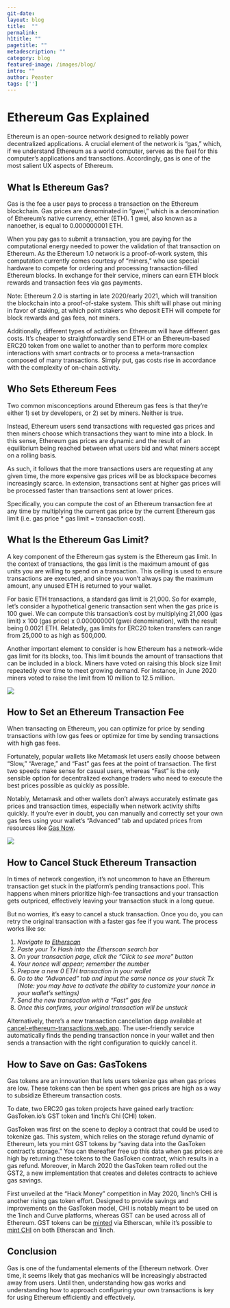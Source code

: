 ```yaml
---
git-date:
layout: blog
title:  ""
permalink: 
h1title: ""
pagetitle: ""
metadescription: ""
category: blog
featured-image: /images/blog/
intro: ""
author: Peaster
tags: ['']
---
```


# Ethereum Gas Explained

Ethereum is an open-source network designed to reliably power decentralized applications. A crucial element of the network is “gas,” which, if we understand Ethereum as a world computer, serves as the fuel for this computer’s applications and transactions. Accordingly, gas is one of the most salient UX aspects of Ethereum.


## What Is Ethereum Gas?

Gas is the fee a user pays to process a transaction on the Ethereum blockchain. Gas prices are denominated in “gwei,” which is a denomination of Ethereum’s native currency, ether (ETH). 1 gwei, also known as a nanoether, is equal to 0.000000001 ETH. 

When you pay gas to submit a transaction, you are paying for the computational energy needed to power the validation of that transaction on Ethereum. As the Ethereum 1.0 network is a proof-of-work system, this computation currently comes courtesy of “miners,” who use special hardware to compete for ordering and processing transaction-filled Ethereum blocks. In exchange for their service, miners can earn ETH block rewards and transaction fees via gas payments. 

Note: Ethereum 2.0 is starting in late 2020/early 2021, which will transition the blockchain into a proof-of-stake system. This shift will phase out mining in favor of staking, at which point stakers who deposit ETH will compete for block rewards and gas fees, not miners.

Additionally, different types of activities on Ethereum will have different gas costs. It’s cheaper to straightforwardly send ETH or an Ethereum-based ERC20 token from one wallet to another than to perform more complex interactions with smart contracts or to process a meta-transaction composed of many transactions. Simply put, gas costs rise in accordance with the complexity of on-chain activity. 


## Who Sets Ethereum Fees 

Two common misconceptions around Ethereum gas fees is that they’re either 1) set by developers, or 2) set by miners. Neither is true. 

Instead, Ethereum users send transactions with requested gas prices and then miners choose which transactions they want to mine into a block. In this sense, Ethereum gas prices are dynamic and the result of an equilibrium being reached between what users bid and what miners accept on a rolling basis. 

As such, it follows that the more transactions users are requesting at any given time, the more expensive gas prices will be as blockspace becomes increasingly scarce. In extension, transactions sent at higher gas prices will be processed faster than transactions sent at lower prices. 

Specifically, you can compute the cost of an Ethereum transaction fee at any time by multiplying the current gas price by the current Ethereum gas limit (i.e. gas price * gas limit = transaction cost). 


## What Is the Ethereum Gas Limit?

A key component of the Ethereum gas system is the Ethereum gas limit. In the context of transactions, the gas limit is the maximum amount of gas units you are willing to spend on a transaction. This ceiling is used to ensure transactions are executed, and since you won’t always pay the maximum amount, any unused ETH is returned to your wallet. 

For basic ETH transactions, a standard gas limit is 21,000. So for example, let’s consider a hypothetical generic transaction sent when the gas price is 100 gwei. We can compute this transaction’s cost by multiplying 21,000 (gas limit) x 100 (gas price) x 0.000000001 (gwei denomination), with the result being 0.0021 ETH. Relatedly, gas limits for ERC20 token transfers can range from 25,000 to as high as 500,000. 

Another important element to consider is how Ethereum has a network-wide gas limit for its blocks, too. This limit bounds the amount of transactions that can be included in a block. Miners have voted on raising this block size limit repeatedly over time to meet growing demand. For instance, in June 2020 miners voted to raise the limit from 10 million to 12.5 million. 


![](/images/blog/ethereum-gas-explained/image2.png)


## How to Set an Ethereum Transaction Fee

When transacting on Ethereum, you can optimize for price by sending transactions with low gas fees or optimize for time by sending transactions with high gas fees. 

Fortunately, popular wallets like Metamask let users easily choose between “Slow,” “Average,” and “Fast” gas fees at the point of transaction. The first two speeds make sense for casual users, whereas “Fast” is the only sensible option for decentralized exchange traders who need to execute the best prices possible as quickly as possible. 

Notably, Metamask and other wallets don’t always accurately estimate gas prices and transaction times, especially when network activity shifts quickly. If you’re ever in doubt, you can manually and correctly set your own gas fees using your wallet’s “Advanced” tab and updated prices from resources like [Gas Now](https://www.gasnow.org/). 

![](/images/blog/ethereum-gas-explained/image1.png)


## How to Cancel Stuck Ethereum Transaction 

In times of network congestion, it’s not uncommon to have an Ethereum transaction get stuck in the platform’s pending transactions pool. This happens when miners prioritize high-fee transactions and your transaction gets outpriced, effectively leaving your transaction stuck in a long queue. 

But no worries, it’s easy to cancel a stuck transaction. Once you do, you can retry the original transaction with a faster gas fee if you want. The process works like so: 


 
1. _Navigate to [Etherscan](https://etherscan.io/)_
2. _Paste your Tx Hash into the Etherscan search bar_
3. _On your transaction page, click the “Click to see more” button_
4. _Your nonce will appear; remember the number_
5. _Prepare a new 0 ETH transaction in your wallet_
6. _Go to the “Advanced” tab and input the same nonce as your stuck Tx (Note: you may have to activate the ability to customize your nonce in your wallet’s settings)_
7. _Send the new transaction with a “Fast” gas fee_
8. _Once this confirms, your original transaction will be unstuck_

Alternatively, there’s a new transaction cancellation dapp available at [cancel-ethereum-transactions.web.app](https://cancel-ethereum-transactions.web.app/). The user-friendly service automatically finds the pending transaction nonce in your wallet and then sends a transaction with the right configuration to quickly cancel it. 


## How to Save on Gas: GasTokens

Gas tokens are an innovation that lets users tokenize gas when gas prices are low. These tokens can then be spent when gas prices are high as a way to subsidize Ethereum transaction costs. 

To date, two ERC20 gas token projects have gained early traction: GasToken.io’s GST token and 1inch’s Chi (CHI) token.

GasToken was first on the scene to deploy a contract that could be used to tokenize gas. This system, which relies on the storage refund dynamic of Ethereum, lets you mint GST tokens by “saving data into the GasToken contract’s storage.” You can thereafter free up this data when gas prices are high by returning these tokens to the GasToken contract, which results in a gas refund. Moreover, in March 2020 the GasToken team rolled out the GST2, a new implementation that creates and deletes contracts to achieve gas savings. 

First unveiled at the “Hack Money” competition in May 2020, 1inch’s CHI is another rising gas token effort. Designed to provide savings and improvements on the GasToken model, CHI is notably meant to be used on the 1inch and Curve platforms, whereas GST can be used across all of Ethereum. GST tokens can be [minted](https://gastoken.io/) via Etherscan, while it’s possible to [mint CHI](https://medium.com/@1inch.exchange/everything-you-wanted-to-know-about-chi-gastoken-a1ba0ea55bf3) on both Etherscan and 1inch. 


## Conclusion

Gas is one of the fundamental elements of the Ethereum network. Over time, it seems likely that gas mechanics will be increasingly abstracted away from users. Until then, understanding how gas works and understanding how to approach configuring your own transactions is key for using Ethereum efficiently and effectively. 